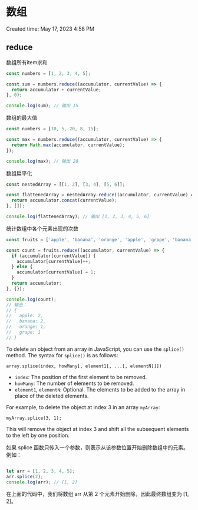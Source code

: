 # 数组

Created time: May 17, 2023 4:58 PM

## reduce

数组所有item求和

```jsx
const numbers = [1, 2, 3, 4, 5];

const sum = numbers.reduce((accumulator, currentValue) => {
  return accumulator + currentValue;
}, 0);

console.log(sum); // 输出 15
```

数组的最大值

```jsx
const numbers = [10, 5, 20, 8, 15];

const max = numbers.reduce((accumulator, currentValue) => {
  return Math.max(accumulator, currentValue);
});

console.log(max); // 输出 20
```

数组扁平化

```jsx
const nestedArray = [[1, 2], [3, 4], [5, 6]];

const flattenedArray = nestedArray.reduce((accumulator, currentValue) => {
  return accumulator.concat(currentValue);
}, []);

console.log(flattenedArray); // 输出 [1, 2, 3, 4, 5, 6]
```

统计数组中各个元素出现的次数

```jsx
const fruits = ['apple', 'banana', 'orange', 'apple', 'grape', 'banana'];

const count = fruits.reduce((accumulator, currentValue) => {
  if (accumulator[currentValue]) {
    accumulator[currentValue]++;
  } else {
    accumulator[currentValue] = 1;
  }
  return accumulator;
}, {});

console.log(count);
// 输出：
// {
//   apple: 2,
//   banana: 2,
//   orange: 1,
//   grape: 1
// }
```

To delete an object from an array in JavaScript, you can use the `splice()` method. The syntax for `splice()` is as follows:

```
array.splice(index, howMany[, element1[, ...[, elementN]]])

```

- `index`: The position of the first element to be removed.
- `howMany`: The number of elements to be removed.
- `element1`, `elementN`: Optional. The elements to be added to the array in place of the deleted elements.

For example, to delete the object at index 3 in an array `myArray`:

```
myArray.splice(3, 1);

```

This will remove the object at index 3 and shift all the subsequent elements to the left by one position.

如果 splice 函数只传入一个参数，则表示从该参数位置开始删除数组中的元素。例如：

```jsx

let arr = [1, 2, 3, 4, 5];
arr.splice(2);
console.log(arr); // [1, 2]
```

在上面的代码中，我们将数组 arr 从第 2 个元素开始删除，因此最终数组变为 [1, 2]。